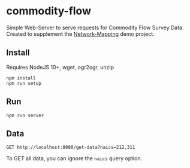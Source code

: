 # commodity-flow
Simple Web-Server to serve requests for Commodity Flow Survey Data.
Created to supplement the [Network-Mapping](https://github.com/royhobbstn/network-mapping) demo project.

## Install

Requires NodeJS 10+, wget, ogr2ogr, unzip

```
npm install
npm run setup
```

## Run

```
npm run server
```

## Data

```
GET http://localhost:8080/get-data?naics=212,311
```

To GET all data, you can ignore the `naics` query option.
